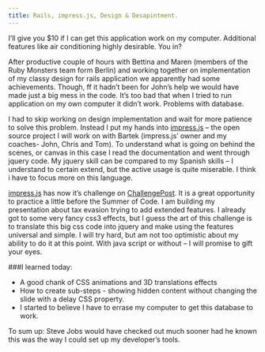 ```yaml
---
title: Rails, impress.js, Design & Desapintment.
---
```




I’ll give you $10 if I can get this application work on my computer. Additional features like air conditioning highly desirable. You in?

After productive couple of hours with Bettina and Maren (members of the Ruby Monsters team form Berlin) and working together on implementation of my classy design for rails application we apparently had some achievements. Though, ff it hadn’t been for John’s help we would have made just a big mess in the code. It’s too bad that when I tried to run application on my own computer it didn’t work. Problems with database. 

I had to skip working on design implementation and wait for more patience to solve this problem. Instead I put my hands into [impress.js](https://github.com/bartaz/impress.js/) – the open source project I will work on with Bartek (impress.js’ owner and my coaches- John, Chris and Tom). To understand what is going on behind the scenes, or canvas in this case I read the documentation and went through jquery code. My jquery skill can be compared to my Spanish skills – I understand to certain extend, but the active usage is quite miserable. I think i have to focus more on this language.

[impress.js](https://github.com/bartaz/impress.js/) has now it’s challenge on [ChallengePost](http://impressjs.challengepost.com/). It is a great opportunity to practice a little before the Summer of Code. I am building my presentation about tax evasion trying to add extended features. I already got to some very fancy css3 effects, but I guess the art of this challenge is to translate this big css code into jquery and make using the features universal and simple. I will try hard, but am not too optimistic about my ability to do it at this point. With java script or without – I will promise to gift your eyes. 

###I learned today:
* A good chank of CSS animations and 3D translations effects
* How to create sub-steps - showing hidden content without changing the slide with a delay CSS property.
* I started to believe I have to errase my computer to get this database to work.

To sum up:
Steve Jobs would have checked out much sooner had he known this was the way I could set up my developer’s tools.
